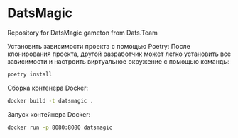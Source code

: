 # DatsMagic
Repository for DatsMagic gameton from Dats.Team

Установить зависимости проекта с помощью Poetry: После клонирования проекта, другой разработчик может легко установить все зависимости и настроить виртуальное окружение с помощью команды:
```bash
poetry install
```

Сборка контенера Docker:
```bash
docker build -t datsmagic .
```

Запуск контейнера Docker:
```bash
docker run -p 8080:8080 datsmagic
```
